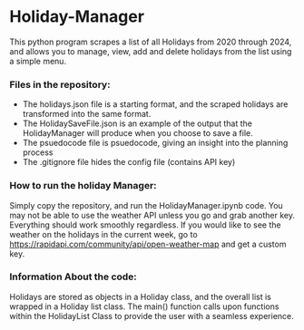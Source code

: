 # Holiday-Manager

This python program scrapes a list of all Holidays from 2020 through 2024, and allows you to manage, view, add and delete holidays from the list using a simple menu. 

### Files in the repository:

* The holidays.json file is a starting format, and the scraped holidays are transformed into the same format. 
* The HolidaySaveFile.json is an example of the output that the HolidayManager will produce when you choose to save a file.
* The psuedocode file is psuedocode, giving an insight into the planning process
* The .gitignore file hides the config file (contains API key)


### How to run the holiday Manager:

Simply copy the repository, and run the HolidayManager.ipynb code. You may not be able to use the weather API unless you
go and grab another key. Everything should work smoothly regardless. If you would like to see the weather on the holidays
in the current week, go to https://rapidapi.com/community/api/open-weather-map and get a custom key.

### Information About the code:

Holidays are stored as objects in a Holiday class, and the overall list is wrapped in a Holiday list class. The main() function calls upon functions within the HolidayList Class to provide the user with a seamless experience.
